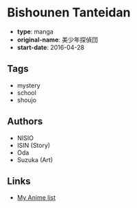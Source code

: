 # Bishounen Tanteidan

-   **type**: manga
-   **original-name**: 美少年探偵団
-   **start-date**: 2016-04-28

## Tags

-   mystery
-   school
-   shoujo

## Authors

-   NISIO
-   ISIN (Story)
-   Oda
-   Suzuka (Art)

## Links

-   [My Anime list](https://myanimelist.net/manga/104584/Bishounen_Tanteidan)
